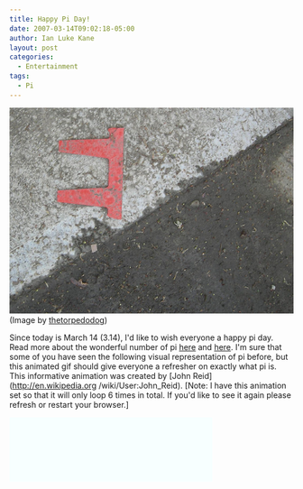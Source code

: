 ```yaml
---
title: Happy Pi Day!
date: 2007-03-14T09:02:18-05:00
author: Ian Luke Kane
layout: post
categories:
  - Entertainment
tags:
  - Pi
---
```


![(Image by thetorpedodog)](/assets/pi.jpg)  
(Image by [thetorpedodog](http://www.flickr.com/photos/thetorpedodog/215238262/sizes/z/in/photostream/))

Since today is March 14 (3.14), I'd like to wish everyone a happy pi
day. Read more about the wonderful number of pi
[here](http://en.wikipedia.org/wiki/Pi) and
[here](http://mathworld.wolfram.com/Pi.html). I'm sure that some of you
have seen the following visual representation of pi before, but this
animated gif should give everyone a refresher on exactly what pi is.
This informative animation was created by
[John Reid](http://en.wikipedia.org /wiki/User:John_Reid).
[Note: I have this animation set so that it will only loop 6 times
in total. If you'd like to see it again please refresh or restart your
browser.]

![pi_unrolled](/assets/pi_unrolled.gif)